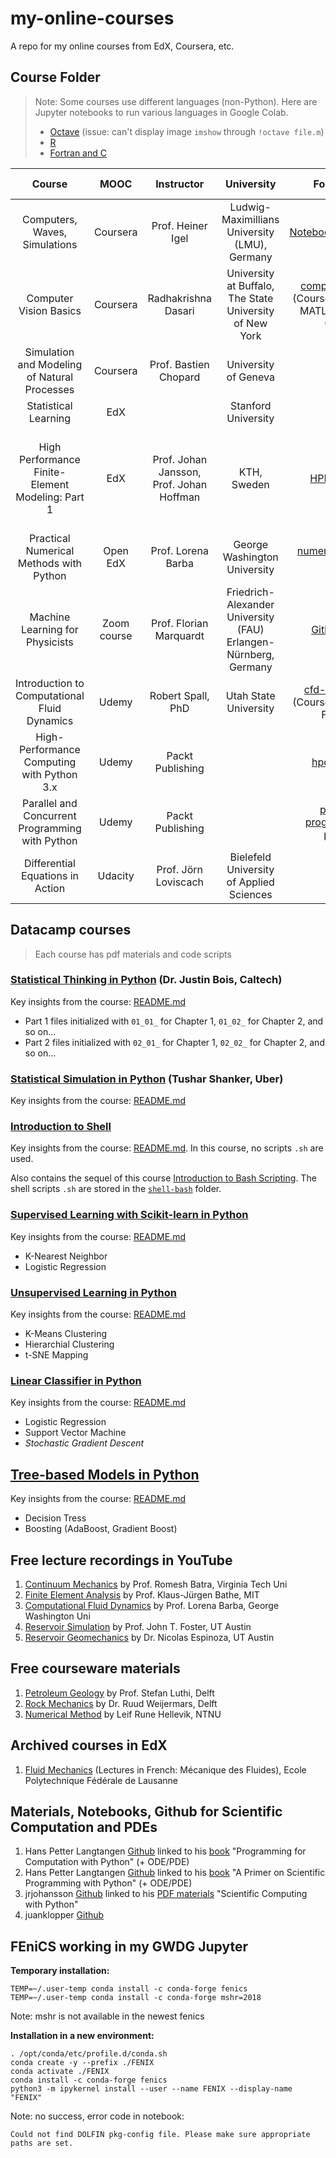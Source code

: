 # my-online-courses

A repo for my online courses from EdX, Coursera, etc.

## Course Folder

> Note: Some courses use different languages (non-Python). Here are Jupyter notebooks to run various languages in Google Colab.
> * [Octave](https://github.com/yohanesnuwara/nuwara-online-courses/blob/master/various-languages-colab/octave_minimal.ipynb) (issue: can't display image `imshow` through `!octave file.m`)
> * [R](https://github.com/yohanesnuwara/nuwara-online-courses/blob/master/various-languages-colab/R_notebook.ipynb)
> * [Fortran and C](https://github.com/yohanesnuwara/nuwara-online-courses/blob/master/various-languages-colab/Fortran_and_C.ipynb)

|Course|MOOC|Instructor|University|Folder Link|External material|
|:---:|:---:|:---:|:---:|:---:|:---:|
|Computers, Waves, Simulations|Coursera|Prof. Heiner Igel|Ludwig-Maximillians<br> University (LMU), Germany|[Notebooks4Coursera](https://github.com/yohanesnuwara/my-online-courses/tree/master/Notebooks4Coursera)|[seismo-live](http://www.seismo-live.org/)|
|Computer Vision Basics|Coursera|Radhakrishna Dasari|University at Buffalo,<br> The State University of New York|[computer-vision](https://github.com/yohanesnuwara/nuwara-online-courses/tree/master/computer-vision)<br> (Course practices in MATLAB, open in Colab)|
|Simulation and Modeling of Natural Processes|Coursera|Prof. Bastien Chopard|University of Geneva|||
|Statistical Learning|EdX||Stanford University|||
|High Performance Finite-Element Modeling: Part 1|EdX|Prof. Johan Jansson,<br> Prof. Johan Hoffman|KTH, Sweden|[HPFEM_KTH](https://github.com/yohanesnuwara/my-online-courses/tree/master/HPFEM_KTH)|[Solving PDEs in Python - The FEniCS Tutorial Volume I](https://fenicsproject.org/pub/tutorial/html/ftut1.html)|
|Practical Numerical Methods with Python|Open EdX|Prof. Lorena Barba|George Washington University|[numerical-mooc-barba](https://github.com/yohanesnuwara/nuwara-online-courses/tree/master/numerical-mooc-barba)||
|Machine Learning for Physicists|Zoom course|Prof. Florian Marquardt|Friedrich-Alexander University (FAU) Erlangen-Nürnberg, Germany|[Github Repo](github.com/yohanesnuwara/ML_for_physicist)|[Course website](https://pad.gwdg.de/s/HJtiTE__U)
|Introduction to Computational Fluid Dynamics|Udemy|Robert Spall, PhD|Utah State University|[cfd-robertspall](https://github.com/yohanesnuwara/nuwara-online-courses/tree/master/cfd-robertspall)<br> (Course practices in Fortran)||
|High-Performance Computing with Python 3.x|Udemy|Packt Publishing||[hpc-python](https://github.com/yohanesnuwara/nuwara-online-courses/tree/master/hpc-python)||
|Parallel and Concurrent Programming with Python|Udemy|Packt Publishing||[parallel-programming-python](https://github.com/yohanesnuwara/nuwara-online-courses/tree/master/parallel-programming-python)||
|Differential Equations in Action|Udacity|Prof. Jörn Loviscach|Bielefeld University of Applied Sciences|||

## Datacamp courses
> Each course has pdf materials and code scripts

### [Statistical Thinking in Python](https://github.com/yohanesnuwara/nuwara-online-courses/tree/master/datacamp/statistical-thinking-python) (Dr. Justin Bois, Caltech)

Key insights from the course: [README.md](https://github.com/yohanesnuwara/nuwara-online-courses/blob/master/datacamp/statistical-thinking-python/README.md)
* Part 1 files initialized with `01_01_` for Chapter 1, `01_02_` for Chapter 2, and so on...
* Part 2 files initialized with `02_01_` for Chapter 1, `02_02_` for Chapter 2, and so on...

### [Statistical Simulation in Python](https://github.com/yohanesnuwara/nuwara-online-courses/tree/master/datacamp/statistical-simulation-python) (Tushar Shanker, Uber)

Key insights from the course: [README.md](https://github.com/yohanesnuwara/nuwara-online-courses/edit/master/datacamp/statistical-simulation-python/README.md)

### [Introduction to Shell](https://github.com/yohanesnuwara/nuwara-online-courses/tree/master/datacamp/shell-bash)

Key insights from the course: [README.md](https://github.com/yohanesnuwara/nuwara-online-courses/tree/master/datacamp/shell-bash/README.md). In this course, no scripts `.sh` are used.

Also contains the sequel of this course [Introduction to Bash Scripting](https://github.com/yohanesnuwara/nuwara-online-courses/tree/master/datacamp/shell-bash/BASH-SCRIPTING.md). The shell scripts `.sh` are stored in the [`shell-bash`](https://github.com/yohanesnuwara/nuwara-online-courses/tree/master/datacamp/shell-bash) folder.

### [Supervised Learning with Scikit-learn in Python](https://github.com/yohanesnuwara/nuwara-online-courses/tree/master/datacamp/ML-supervised-learning-python)

Key insights from the course: [README.md](https://github.com/yohanesnuwara/nuwara-online-courses/tree/master/datacamp/ML-supervised-learning-python/README.md)

* K-Nearest Neighbor
* Logistic Regression

### [Unsupervised Learning in Python](https://github.com/yohanesnuwara/nuwara-online-courses/tree/master/datacamp/ML-unsupervised-learning-python)

Key insights from the course: [README.md](https://github.com/yohanesnuwara/nuwara-online-courses/tree/master/datacamp/ML-unsupervised-learning-python/README.md)

* K-Means Clustering
* Hierarchial Clustering
* t-SNE Mapping

### [Linear Classifier in Python](https://github.com/yohanesnuwara/nuwara-online-courses/blob/master/datacamp/ML-linear-classifier-python)

Key insights from the course: [README.md](https://github.com/yohanesnuwara/nuwara-online-courses/blob/master/datacamp/ML-linear-classifier-python/README.md)

* Logistic Regression
* Support Vector Machine
* *Stochastic Gradient Descent*

## [Tree-based Models in Python](https://github.com/yohanesnuwara/nuwara-online-courses/blob/master/datacamp/ML-tree-python)

Key insights from the course: [README.md](https://github.com/yohanesnuwara/nuwara-online-courses/blob/master/datacamp/ML-tree-python/README.md)

* Decision Tress
* Boosting (AdaBoost, Gradient Boost)

## Free lecture recordings in YouTube

1. [Continuum Mechanics](https://www.youtube.com/playlist?list=PLq-Gm0yRYwTg9gY-xhVpZ5LoctJVi-m2S) by Prof. Romesh Batra, Virginia Tech Uni
2. [Finite Element Analysis](https://www.youtube.com/watch?v=oNqSzzycRhw) by Prof. Klaus-Jürgen Bathe, MIT
3. [Computational Fluid Dynamics](https://www.youtube.com/playlist?list=PL30F4C5ABCE62CB61) by Prof. Lorena Barba, George Washington Uni
4. [Reservoir Simulation](https://www.youtube.com/channel/UCkCwNnLZnRoaHYFyKTdySDw) by Prof. John T. Foster, UT Austin
5. [Reservoir Geomechanics](https://www.youtube.com/channel/UCFZu4RgaS8pKsfO75979fvg/playlists) by Dr. Nicolas Espinoza, UT Austin

## Free courseware materials

1. [Petroleum Geology](https://ocw.tudelft.nl/courses/petroleum-geology/) by Prof. Stefan Luthi, Delft  
2. [Rock Mechanics](https://ocw.tudelft.nl/courses/principles-of-rock-mechanics/) by Dr. Ruud Weijermars, Delft
3. [Numerical Method](http://folk.ntnu.no/leifh/teaching/tkt4140/._main000.html) by Leif Rune Hellevik, NTNU

## Archived courses in EdX

1. [Fluid Mechanics](https://courses.edx.org/courses/course-v1:EPFLx+MF201x+1T2018/course/) (Lectures in French: Mécanique des Fluides), Ecole Polytechnique Fédérale de Lausanne

## Materials, Notebooks, Github for Scientific Computation and PDEs

1. Hans Petter Langtangen [Github](https://github.com/hplgit/prog4comp/tree/master/src/py/) linked to his [book](https://github.com/yohanesnuwara/nuwara-online-courses/blob/master/books/Langtangen%20-%20Programming%20for%20Computations%20with%20Python.pdf) "Programming for Computation with Python" (+ ODE/PDE)
2. Hans Petter Langtangen [Github](https://github.com/hplgit/scipro-primer) linked to his [book](https://github.com/yohanesnuwara/nuwara-online-courses/blob/master/books/Langtangen_APrimerOnScientificProgramming_Python.pdf) "A Primer on Scientific Programming with Python" (+ ODE/PDE)
3. jrjohansson [Github](https://github.com/jrjohansson/scientific-python-lectures) linked to his [PDF materials](https://github.com/yohanesnuwara/nuwara-online-courses/blob/master/books/Scientific-Computing-with-Python.pdf) "Scientific Computing with Python"
4. juanklopper [Github](https://github.com/juanklopper/Differential-Equations)

## FEniCS working in my GWDG Jupyter

**Temporary installation:**
```
TEMP=~/.user-temp conda install -c conda-forge fenics
TEMP=~/.user-temp conda install -c conda-forge mshr=2018 
```
Note: mshr is not available in the newest fenics

**Installation in a new environment:**
```
. /opt/conda/etc/profile.d/conda.sh
conda create -y --prefix ./FENIX
conda activate ./FENIX
conda install -c conda-forge fenics
python3 -m ipykernel install --user --name FENIX --display-name "FENIX"
```
Note: no success, error code in notebook:
```
Could not find DOLFIN pkg-config file. Please make sure appropriate paths are set.
```
